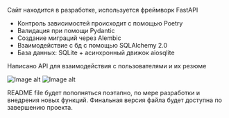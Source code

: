 Сайт находится в разработке, используется фреймворк FastAPI

- Контроль зависимостей происходит с помощью Poetry
- Валидация при помощи Pydantic
- Создание миграций через Alembic
- Взаимодействие с бд с помощью SQLAlchemy 2.0
- База данных: SQLite + асинхронный движок aiosqlite

Написано API для взаимодействия с пользователями и их резюме

![Image alt](https://github.com/TetherOne/head_hunter/raw/master/img_1.png)
![Image alt](https://github.com/TetherOne/head_hunter/raw/master/img_2.png)


README file будет пополняться поэтапно, по мере разработки и внедрения новых функций.
Финальная версия файла будет доступна по завершению проекта.
